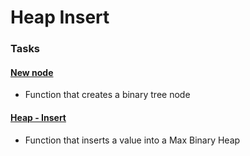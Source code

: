 # Heap Insert

### Tasks

#### [New node](./0-binary_tree_node.c)
- Function that creates a binary tree node

#### [Heap - Insert](./1-heap_insert.c)
- Function that inserts a value into a Max Binary Heap
